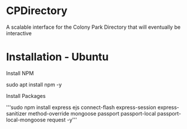 # CPDirectory
A scalable interface for the Colony Park Directory that will eventually be interactive

# Installation - Ubuntu

Install NPM

sudo apt install npm -y

Install Packages

'''sudo npm install express ejs connect-flash express-session express-sanitizer method-override mongoose passport passport-local passport-local-mongoose request -y'''





